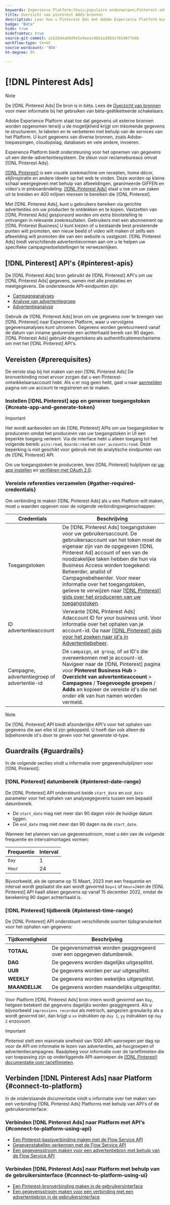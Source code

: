 ```yaml
---
keywords: Experience Platform;thuis;populaire onderwerpen;Pinterest-advertenties;
title: Overzicht van pinterest Adds-bronnen
description: Leer hoe u Pinterest Ads met Adobe Experience Platform kunt verbinden via API's of de gebruikersinterface.
badge: "Bèta"
hide: true
hidefromtoc: true
source-git-commit: a16264da68d9e5e9aeac86b1a3083c701407febb
workflow-type: tm+mt
source-wordcount: '984'
ht-degree: 0%

---
```


# [!DNL Pinterest Ads]

>[!NOTE]
>
>De [!DNL Pinterest Ads] De bron is in bèta. Lees de [Overzicht van bronnen](../../home.md#terms-and-conditions) voor meer informatie bij het gebruiken van bèta-geëtiketteerde schakelaars.

Adobe Experience Platform staat toe dat gegevens uit externe bronnen worden opgenomen terwijl u de mogelijkheid krijgt om inkomende gegevens te structureren, te labelen en te verbeteren met behulp van de services van het Platform. U kunt gegevens van diverse bronnen, zoals Adobe-toepassingen, cloudopslag, databases en vele andere, invoeren.

Experience Platform biedt ondersteuning voor het opnemen van gegevens uit een derde-advertentiesysteem. De steun voor reclamebureaus omvat [!DNL Pinterest Ads].

[[!DNL Pinterest]](https://www.pinterest.com) is een visuele zoekmachine om recepten, home décor, stijlinspiratie en andere ideeën op het web te vinden. Deze worden op kleine schaal weergegeven met behulp van afbeeldingen, geanimeerde GIFFEN en video&#39;s in pinboardindeling. [[!DNL Pinterest Ads]](https://ads.pinterest.com/) staat u toe om uw zaken uit te breiden en 400 miljoen mensen te bereiken die [!DNL Pinterest].

Met [!DNL Pinterest Ads], kunt u gebruikers bereiken via gerichte advertenties om uw producten te ontdekken en te kopen. Vastzetten van [!DNL Pinterest Ads] gesponsord worden om extra blootstelling te ontvangen in relevante zoekresultaten. Gebruikers met een abonnement op [!DNL Pinterest Business] U kunt kiezen of u bestaande best presterende punten wilt promoten, een nieuw beeld of video wilt maken of zelfs een afbeelding wilt promoten die van een website is vastgezet. [!DNL Pinterest Ads] biedt verschillende advertentievormen aan om u te helpen uw specifieke campagnedoelstellingen te verwezenlijken.

## [!DNL Pinterest] API&#39;s {#pinterest-apis}

De [!DNL Pinterest Ads] bron gebruikt de [!DNL Pinterest] API&#39;s om uw [!DNL Pinterest Ads] gegevens, samen met alle prestaties en meetgegevens. De ondersteunde API-eindpunten zijn:

* [Campagneanalyses](https://developers.pinterest.com/docs/api/v5/#operation/campaigns/analytics)
* [Analyse van advertentiegroep](https://developers.pinterest.com/docs/api/v5/#operation/ad_groups/analytics)
* [Advertentieanalyse](https://developers.pinterest.com/docs/api/v5/#operation/ads/analytics)

Gebruik de [!DNL Pinterest Ads] bron om uw gegevens over te brengen van [!DNL Pinterest] naar Experience Platform, waar u vervolgens gegevensanalyses kunt uitvoeren. Gegevens worden geretourneerd vanaf de datum van inname gedurende een achterhaald bereik van 90 dagen. [!DNL Pinterest Ads] gebruikt dragertokens als authentificatiemechanisme om met het [!DNL Pinterest] API&#39;s.

## Vereisten {#prerequisites}

De eerste stap bij het maken van een [!DNL Pinterest Ads] De bronverbinding moet ervoor zorgen dat u een Pinterest-ontwikkelaarsaccount hebt. Als u er nog geen hebt, gaat u naar [aanmelden](https://www.pinterest.com/business/create/?next=https://developers.pinterest.com/account-setup/) pagina om uw account te registreren en te maken.

### Instellen [!DNL Pinterest] app en genereer toegangstoken {#create-app-and-generate-token}

>[!IMPORTANT]
>
>Het wordt aanbevolen om de [!DNL Pinterest] APIs om uw toegangstoken te produceren omdat het produceren van uw toegangstoken in UI een beperkte toegang verleent. Via de interface hebt u alleen toegang tot het volgende bereik: `pins:read`, `boards:read` en `user_accounts:read`. Deze beperking is niet geschikt voor gebruik met de analytische eindpunten van de [!DNL Pinterest] API.

Om uw toegangstoken te produceren, lees [!DNL Pinterest] hulplijnen op [uw app instellen](https://developers.pinterest.com/docs/getting-started/set-up-app/) en [verifiëren met OAuth 2.0](https://developers.pinterest.com/docs/getting-started/authentication/).

### Vereiste referenties verzamelen {#gather-required-credentials}

Om verbinding te maken [!DNL Pinterest Ads] als u een Platform wilt maken, moet u waarden opgeven voor de volgende verbindingseigenschappen:

| Credentials | Beschrijving |
| --- | --- |
| Toegangstoken | De [!DNL Pinterest Ads] toegangstoken voor uw gebruikersaccount. De gebruikersaccount van het token moet de eigenaar zijn van de opgegeven [!DNL Pinterest Ad] account of een van de noodzakelijke taken hebben die hun via Business Access worden toegekend: Beheerder, analist of Campagnebeheerder. Voor meer informatie over het toegangstoken, gelieve te verwijzen naar [[!DNL Pinterest] gids over het produceren van uw toegangstoken](https://developers.pinterest.com/docs/getting-started/set-up-app/). |
| ID advertentieaccount | Verwante [!DNL Pinterest Ads] Adaccount ID for your business unit. Voor informatie over het ophalen van je account-id. Ga naar [[!DNL Pinterest] gids voor het zoeken naar id&#39;s in Advertentiebeheer](https://help.pinterest.com/en/business/article/find-ids-in-ads-manager). |
| Campagne, advertentiegroep of advertentie-id | De `campaign`, `ad group`, of `ad` ID&#39;s die overeenkomen met je account-id. Navigeer naar de [!DNL Pinterest] pagina voor **Pinterest Business Hub** > **Overzicht van advertentieaccount** > **Campagnes** / **Toegevoegde groepen** / **Adds** en kopieer de vereiste id&#39;s die net onder elk van hun namen worden vermeld. |

>[!NOTE]
>
>De [!DNL Pinterest] API biedt afzonderlijke API&#39;s voor het ophalen van gegevens die aan elke id zijn gekoppeld. U hoeft dan ook alleen de bijbehorende id&#39;s door te geven voor het gewenste id-type.

## Guardrails {#guardrails}

In de volgende secties vindt u informatie over gegevenshulplijnen voor [!DNL Pinterest].

### [!DNL Pinterest] datumbereik {#pinterest-date-range}

De [!DNL Pinterest] API ondersteunt beide `start_date` en `end_date` parameter voor het ophalen van analysegegevens tussen een bepaald datumbereik.

* De `start_date` mag niet meer dan 90 dagen vóór de huidige datum liggen.
* De `end_date` mag niet meer dan 90 dagen na de `start_date`.

Wanneer het plannen van uw gegevensstroom, moet u één van de volgende frequentie en intervalmontages vormen:

| Frequentie | Interval |
| --- | --- |
| `Day` | 1 |
| `Hour` | 24 |

Bijvoorbeeld, als de opname op 15 Maart, 2023 met een frequentie en interval wordt geplaatst die aan wordt gevormd `Day=1` of `Hour=24`en de [!DNL Pinterest] API haalt alleen gegevens op vanaf 15 december 2022, omdat de berekening 90 dagen achterhaald is.

### [!DNL Pinterest] tijdbereik {#pinterest-time-range}

De [!DNL Pinterest] API ondersteunt verschillende soorten tijdsgranulariteit voor het ophalen van gegevens:

| Tijdkorreligheid | Beschrijving |
| --- | --- |
| **TOTAAL** | De gegevensmetriek worden geaggregeerd over een opgegeven datumbereik. |
| **DAG** | De gegevens worden dagelijks uitgesplitst. |
| **UUR** | De gegevens worden per uur uitgesplitst. |
| **WEEKLY** | De gegevens worden wekelijks uitgesplitst. |
| **MAANDELIJK** | De gegevens worden maandelijks uitgesplitst. |

Voor Platform [!DNL Pinterest Ads] bron intern wordt gevormd aan `Day`, hetgeen betekent dat gegevens dagelijks worden geaggregeerd. Als u bijvoorbeeld `impressions recorded` als metrisch, aangezien granularity als a wordt gevormd `DAY`, dan krijgt u `xx` indrukken op `day 1`, `yy` indrukken op `day 2` enzovoort.

>[!IMPORTANT]
>
>Pinterest stelt een maximale snelheid van 1000 API-aanroepen per dag op voor de API om informatie te lezen van advertenties, ad-hocgroepen of advertentiecampagnes. Raadpleeg voor informatie over de tarieflimieten die van toepassing zijn op onderliggende API-aanroepen de [[!DNL Pinterest] documentatie over tarieflimieten](https://developers.pinterest.com/docs/reference/ratelimits/).

## Verbinden [!DNL Pinterest Ads] naar Platform {#connect-to-platform}

In de onderstaande documentatie vindt u informatie over het maken van een verbinding [!DNL Pinterest Ads] Platforms met behulp van API&#39;s of de gebruikersinterface:

### Verbinden [!DNL Pinterest Ads] naar Platform met API&#39;s {#connect-to-platform-using-api}

* [Een Pinterest-basisverbinding maken met de Flow Service API](../../tutorials/api/create/advertising/pinterest-ads.md)
* [Gegevenstabellen verkennen met de Flow Service API](../../tutorials/api/explore/tabular.md)
* [Een gegevensstroom maken voor een advertentiebron met behulp van de Flow Service API](../../tutorials/api/collect/advertising.md)

### Verbinden [!DNL Pinterest Ads] naar Platform met behulp van de gebruikersinterface {#connect-to-platform-using-ui}

* [Een Pinterest-bronverbinding maken in de gebruikersinterface](../../tutorials/ui/create/advertising/pinterest-ads.md)
* [Een gegevensstroom maken voor een verbinding met een advertentiebron in de gebruikersinterface](../../tutorials/ui/dataflow/advertising.md)

